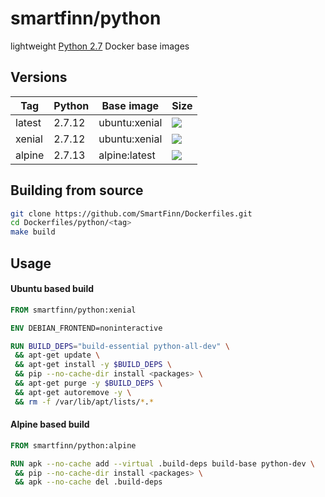 smartfinn/python
================

lightweight [Python 2.7](http://www.python.org) Docker base images


Versions
--------

| Tag    | Python | Base image    | Size                                                                                                                                                                                |
|--------|--------|---------------|-------------------------------------------------------------------------------------------------------------------------------------------------------------------------------------|
| latest | 2.7.12 | ubuntu:xenial | [![](https://images.microbadger.com/badges/image/smartfinn/python:latest.svg)](http://microbadger.com/images/smartfinn/python:latest "Get your own image badge on microbadger.com") |
| xenial | 2.7.12 | ubuntu:xenial | [![](https://images.microbadger.com/badges/image/smartfinn/python:xenial.svg)](http://microbadger.com/images/smartfinn/python:xenial "Get your own image badge on microbadger.com") |
| alpine | 2.7.13 | alpine:latest | [![](https://images.microbadger.com/badges/image/smartfinn/python:alpine.svg)](http://microbadger.com/images/smartfinn/python:alpine "Get your own image badge on microbadger.com") |


Building from source
--------------------

```sh
git clone https://github.com/SmartFinn/Dockerfiles.git
cd Dockerfiles/python/<tag>
make build
```


Usage
-----

#### Ubuntu based build

```dockerfile
FROM smartfinn/python:xenial

ENV DEBIAN_FRONTEND=noninteractive

RUN BUILD_DEPS="build-essential python-all-dev" \
 && apt-get update \
 && apt-get install -y $BUILD_DEPS \
 && pip --no-cache-dir install <packages> \
 && apt-get purge -y $BUILD_DEPS \
 && apt-get autoremove -y \
 && rm -f /var/lib/apt/lists/*.*
```

#### Alpine based build

```dockerfile
FROM smartfinn/python:alpine

RUN apk --no-cache add --virtual .build-deps build-base python-dev \
 && pip --no-cache-dir install <packages> \
 && apk --no-cache del .build-deps
```

